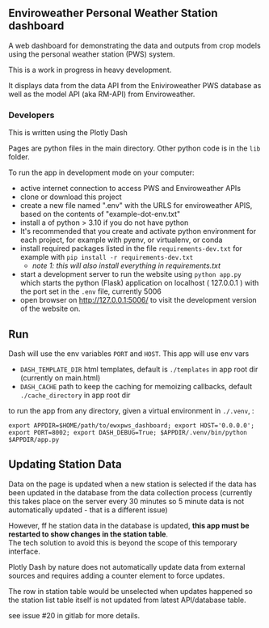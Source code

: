 ## Enviroweather Personal Weather Station dashboard

A web dashboard for demonstrating the data and outputs from crop models using the personal weather station (PWS) system.  

This is a work in progress in heavy development.  

It displays data from the data API from the Eniviroweather PWS database as well as the model API (aka RM-API) from Enviroweather. 

### Developers

This is written using the Plotly Dash  

Pages are python files in the main directory.   Other python code is in the `lib` folder. 

To run the app in development mode on your computer: 

- active internet connection to access PWS and Enviroweather APIs
- clone or download this project
- create a new file named ".env" with the URLS for enviroweather APIS, based on the contents of "example-dot-env.txt"  
- install a of python  > 3.10 if you do not have python
- It's recommended that you create and activate python environment for each project, for example with pyenv, or virtualenv, or conda
- install required packages listed in the file `requirements-dev.txt` for example with `pip install -r requirements-dev.txt`
  - *note 1: this will also install everything in requirements.txt*
- start a development server to run the website using `python app.py` which starts the python (Flask) application on 
  localhost ( 127.0.0.1 ) with the port set in the `.env` file, currently 5006
- open browser on http://127.0.0.1:5006/ to visit the development version of the website on.    


## Run

Dash will use the env variables `PORT` and `HOST`.  This app will use env vars 

- `DASH_TEMPLATE_DIR` html templates, default is `./templates` in app root dir (currently on main.html)
- `DASH_CACHE` path to keep the caching for memoizing callbacks, default `./cache_directory` in app root dir

to run the app from any directory, given a virtual environment in `./.venv`, :

```
export APPDIR=$HOME/path/to/ewxpws_dashboard; export HOST='0.0.0.0'; export PORT=8002; export DASH_DEBUG=True; $APPDIR/.venv/bin/python $APPDIR/app.py
```

## Updating Station Data

Data on the page is updated when a new station is selected if the data has 
been updated in the database from the data collection process (currently this 
takes place on the server every 30 minutes so 5 minute data is not automatically 
updated  - that is a different issue)

However, ff he station data in the database is updated, **this app must be restarted to 
show changes in the station table**.   
The tech solution to avoid this is beyond the scope of this
temporary interface. 

Plotly Dash by nature does not automatically update data from external sources
and requires adding a counter element to force updates. 

The row in station table would be unselected when updates happened so the 
station list table itself is not updated from latest API/database table. 

see issue #20 in gitlab for more details.  